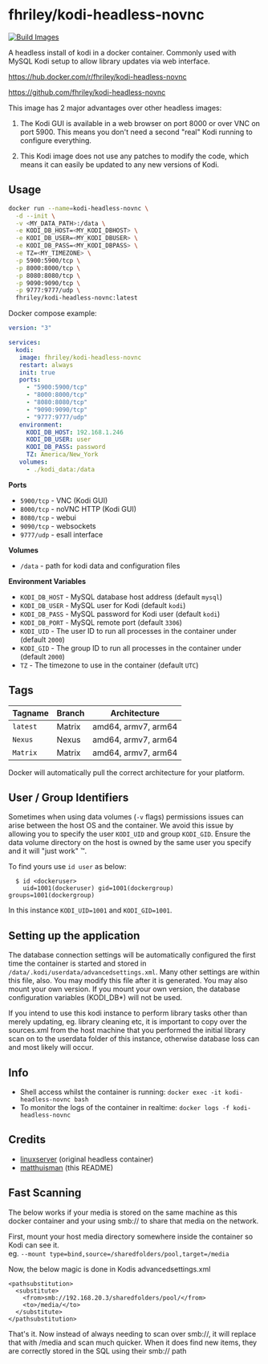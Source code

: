 # fhriley/kodi-headless-novnc

[![Build Images](https://github.com/fhriley/kodi-headless-novnc/actions/workflows/actions.yml/badge.svg?branch=master)](https://github.com/fhriley/kodi-headless-novnc/actions/workflows/actions.yml)

A headless install of kodi in a docker container.
Commonly used with MySQL Kodi setup to allow library updates via web interface.

https://hub.docker.com/r/fhriley/kodi-headless-novnc

https://github.com/fhriley/kodi-headless-novnc

This image has 2 major advantages over other headless images:

1. The Kodi GUI is available in a web browser on port 8000 or over VNC on port 5900. This means you don't need a
second "real" Kodi running to configure everything.

2. This Kodi image does not use any patches to modify the code, which means it can easily
be updated to any new versions of Kodi.

## Usage

```bash
docker run --name=kodi-headless-novnc \
  -d --init \
  -v <MY_DATA_PATH>:/data \
  -e KODI_DB_HOST=<MY_KODI_DBHOST> \
  -e KODI_DB_USER=<MY_KODI_DBUSER> \
  -e KODI_DB_PASS=<MY_KODI_DBPASS> \
  -e TZ=<MY_TIMEZONE> \
  -p 5900:5900/tcp \
  -p 8000:8000/tcp \
  -p 8080:8080/tcp \
  -p 9090:9090/tcp \
  -p 9777:9777/udp \
  fhriley/kodi-headless-novnc:latest
```

Docker compose example:

```yaml
version: "3"

services:
  kodi:
   image: fhriley/kodi-headless-novnc
   restart: always
   init: true
   ports:
     - "5900:5900/tcp"
     - "8000:8000/tcp"
     - "8080:8080/tcp"
     - "9090:9090/tcp"
     - "9777:9777/udp"
   environment:
     KODI_DB_HOST: 192.168.1.246
     KODI_DB_USER: user
     KODI_DB_PASS: password
     TZ: America/New_York
   volumes:
     - ./kodi_data:/data
```

**Ports**

* `5900/tcp` - VNC (Kodi GUI)
* `8000/tcp` - noVNC HTTP (Kodi GUI)
* `8080/tcp` - webui
* `9090/tcp` - websockets
* `9777/udp` - esall interface

**Volumes**

* `/data` - path for kodi data and configuration files

**Environment Variables**

* `KODI_DB_HOST` - MySQL database host address (default `mysql`)
* `KODI_DB_USER` - MySQL user for Kodi (default `kodi`)
* `KODI_DB_PASS` - MySQL password for Kodi user (default `kodi`)
* `KODI_DB_PORT` - MySQL remote port (default `3306`)
* `KODI_UID` - The user ID to run all processes in the container under (default `2000`)
* `KODI_GID` - The group ID to run all processes in the container under (default `2000`)
* `TZ` - The timezone to use in the container (default `UTC`)

## Tags

| Tagname  | Branch  | Architecture         |
|----------|---------|----------------------|
| `latest` | Matrix  | amd64, armv7, arm64  |
| `Nexus ` | Nexus   | amd64, armv7, arm64  |
| `Matrix` | Matrix  | amd64, armv7, arm64  |

Docker will automatically pull the correct architecture for your platform.

## User / Group Identifiers

Sometimes when using data volumes (`-v` flags) permissions issues can arise between the
host OS and the container. We avoid this issue by allowing you to specify the user `KODI_UID`
and group `KODI_GID`. Ensure the data volume directory on the host is owned by the same user
you specify and it will "just work" ™.

To find yours use `id user` as below:

```
  $ id <dockeruser>
    uid=1001(dockeruser) gid=1001(dockergroup) groups=1001(dockergroup)
```

In this instance `KODI_UID=1001` and `KODI_GID=1001`.

## Setting up the application

The database connection settings will be automatically configured the first time the container is
started and stored in `/data/.kodi/userdata/advancedsettings.xml`.
Many other settings are within this file, also. You may modify this file after it is generated.
You may also mount your own version. If you mount your own version, the database configuration variables (KODI_DB*)
will not be used.

If you intend to use this kodi instance to perform library tasks other than merely updating, eg.
library cleaning etc, it is important to copy over the sources.xml from the host machine that
you performed the initial library scan on to the userdata folder of this instance, otherwise
database loss can and most likely will occur.

## Info

* Shell access whilst the container is running: `docker exec -it kodi-headless-novnc bash`
* To monitor the logs of the container in realtime: `docker logs -f kodi-headless-novnc`

## Credits

+ [linuxserver](https://github.com/linuxserver/docker-kodi-headless/) (original headless container)
+ [matthuisman](https://github.com/matthuisman/docker-kodi-headless/) (this README)

## Fast Scanning

The below works if your media is stored on the same machine as this docker container and your using smb:// to share that media on the network.

First, mount your host media directory somewhere inside the container so Kodi can see it.  
eg. ```--mount type=bind,source=/sharedfolders/pool,target=/media```

Now, the below magic is done in Kodis advancedsettings.xml
```
<pathsubstitution>
  <substitute>
    <from>smb://192.168.20.3/sharedfolders/pool/</from>
    <to>/media/</to>
  </substitute>
</pathsubstitution>
```

That's it. 
Now instead of always needing to scan over smb://, it will replace that with /media and scan much quicker.
When it does find new items, they are correctly stored in the SQL using their smb:// path
